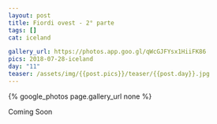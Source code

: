 ```yaml
---
layout: post
title: Fiordi ovest - 2° parte
tags: []
cat: iceland

gallery_url: https://photos.app.goo.gl/qWcGJFYsx1HiiFK86
pics: 2018-07-28-iceland
day: "11"
teaser: /assets/img/{{post.pics}}/teaser/{{post.day}}.jpg
---
```


{% google_photos page.gallery_url none %}

Coming Soon